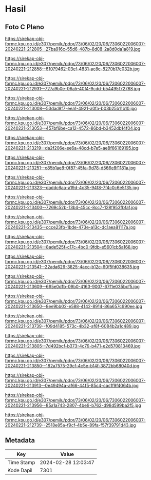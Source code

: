 # Hasil

## Foto C Plano

https://sirekap-obj-formc.kpu.go.id/e307/pemilu/pdpr/73/06/02/20/06/7306022006007-20240221-212805--27ba916c-55d6-487b-8d08-2a8d0da1a819.jpg

https://sirekap-obj-formc.kpu.go.id/e307/pemilu/pdpr/73/06/02/20/06/7306022006007-20240221-212858--61079462-03ef-4831-ac8c-8270b17c032b.jpg

https://sirekap-obj-formc.kpu.go.id/e307/pemilu/pdpr/73/06/02/20/06/7306022006007-20240221-212931--727a9b0e-06a5-40f4-9cdd-b54495f72788.jpg

https://sirekap-obj-formc.kpu.go.id/e307/pemilu/pdpr/73/06/02/20/06/7306022006007-20240221-213008--53dad8f7-eea1-4921-a0fa-b03b25b11b10.jpg

https://sirekap-obj-formc.kpu.go.id/e307/pemilu/pdpr/73/06/02/20/06/7306022006007-20240221-213053--457bf6be-ca12-4572-86bd-b3452db14f04.jpg

https://sirekap-obj-formc.kpu.go.id/e307/pemilu/pdpr/73/06/02/20/06/7306022006007-20240221-213219--da2f206e-ee6a-48cd-b7e5-ae8f66169195.jpg

https://sirekap-obj-formc.kpu.go.id/e307/pemilu/pdpr/73/06/02/20/06/7306022006007-20240221-213251--c85b1ae8-0f87-45fa-9d78-d566e8f1181a.jpg

https://sirekap-obj-formc.kpu.go.id/e307/pemilu/pdpr/73/06/02/20/06/7306022006007-20240221-213323--daddc6aa-a19d-4c35-94f8-7f4c0c6e5135.jpg

https://sirekap-obj-formc.kpu.go.id/e307/pemilu/pdpr/73/06/02/20/06/7306022006007-20240221-213400--7269c52b-13b4-45cc-8cc7-128f953fbfaf.jpg

https://sirekap-obj-formc.kpu.go.id/e307/pemilu/pdpr/73/06/02/20/06/7306022006007-20240221-213435--ccce23fb-1bde-473e-a13c-dc1aea81117a.jpg

https://sirekap-obj-formc.kpu.go.id/e307/pemilu/pdpr/73/06/02/20/06/7306022006007-20240221-213504--8ade525f-c17c-4bc0-9fdb-e5601cb5a168.jpg

https://sirekap-obj-formc.kpu.go.id/e307/pemilu/pdpr/73/06/02/20/06/7306022006007-20240221-213541--22ada626-3825-4acc-b12c-60f5fd038635.jpg

https://sirekap-obj-formc.kpu.go.id/e307/pemilu/pdpr/73/06/02/20/06/7306022006007-20240221-213609--695e0d1b-09b0-4163-9007-67f1e035bcf5.jpg

https://sirekap-obj-formc.kpu.go.id/e307/pemilu/pdpr/73/06/02/20/06/7306022006007-20240221-213650--8ee9bb02-e588-4142-8914-86a657c990ee.jpg

https://sirekap-obj-formc.kpu.go.id/e307/pemilu/pdpr/73/06/02/20/06/7306022006007-20240221-213739--f09d4185-573c-4b32-af8f-6084b2a1c489.jpg

https://sirekap-obj-formc.kpu.go.id/e307/pemilu/pdpr/73/06/02/20/06/7306022006007-20240221-213805--7d492bcf-b373-4c79-b471-e2d570813469.jpg

https://sirekap-obj-formc.kpu.go.id/e307/pemilu/pdpr/73/06/02/20/06/7306022006007-20240221-213850--182a7575-29cf-4c5e-b14f-3872bb68040d.jpg

https://sirekap-obj-formc.kpu.go.id/e307/pemilu/pdpr/73/06/02/20/06/7306022006007-20240221-213913--0e49494a-af66-44f5-85c4-cac1f9f4064b.jpg

https://sirekap-obj-formc.kpu.go.id/e307/pemilu/pdpr/73/06/02/20/06/7306022006007-20240221-213956--85a1a743-2807-4be9-b762-d98d599ba2f5.jpg

https://sirekap-obj-formc.kpu.go.id/e307/pemilu/pdpr/73/06/02/20/06/7306022006007-20240221-212739--2518e85a-f9cf-4b5e-89fa-f57f39791d43.jpg


## Metadata

| Key        | Value               |
| ---------- | ------------------- |
| Time Stamp | 2024-02-28 12:03:47 |
| Kode Dapil | 7301                |



